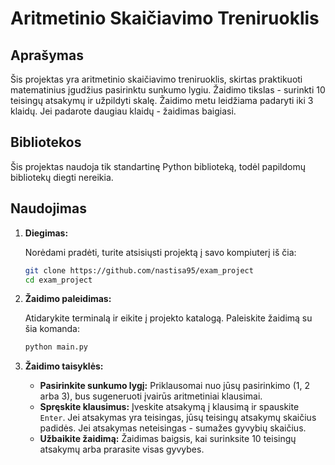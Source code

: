 # **Aritmetinio Skaičiavimo Treniruoklis**

## **Aprašymas**

Šis projektas yra aritmetinio skaičiavimo treniruoklis, skirtas praktikuoti matematinius įgudžius pasirinktu sunkumo lygiu. Žaidimo tikslas - surinkti 10 teisingų atsakymų ir užpildyti skalę. Žaidimo metu leidžiama padaryti iki 3 klaidų. Jei padarote daugiau klaidų - žaidimas baigiasi.

## **Bibliotekos**

Šis projektas naudoja tik standartinę Python biblioteką, todėl papildomų bibliotekų diegti nereikia.

## **Naudojimas**

1. **Diegimas:**

    Norėdami pradėti, turite atsisiųsti projektą į savo kompiuterį iš čia:

    ```bash
    git clone https://github.com/nastisa95/exam_project
    cd exam_project
    ```

2. **Žaidimo paleidimas:**

    Atidarykite terminalą ir eikite į projekto katalogą. Paleiskite žaidimą su šia komanda:

    ```bash
    python main.py
    ```

3. **Žaidimo taisyklės:**

    - **Pasirinkite sunkumo lygį:** Priklausomai nuo jūsų pasirinkimo (1, 2 arba 3), bus sugeneruoti įvairūs aritmetiniai klausimai.
    - **Spręskite klausimus:** Įveskite atsakymą į klausimą ir spauskite `Enter`. Jei atsakymas yra teisingas, jūsų teisingų atsakymų skaičius padidės. Jei atsakymas neteisingas - sumažes gyvybių skaičius.
    - **Užbaikite žaidimą:** Žaidimas baigsis, kai surinksite 10 teisingų atsakymų arba prarasite visas gyvybes.
